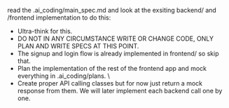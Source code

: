 read the .ai_coding/main_spec.md and look at the exsiting backend/ and /frontend implementation to do this:

* Ultra-think for this.
* DO NOT IN ANY CIRCUMSTANCE WRITE OR CHANGE CODE, ONLY PLAN AND WRITE SPECS AT THIS POINT.
* The signup and login flow is already implemented in frontend/ so skip that.
* Plan the implementation of the rest of the frontend app and mock everything in .ai_coding/plans. \
* Create proper API calling classes but for now just return a mock response from them. We will later implement each backend call one by one.